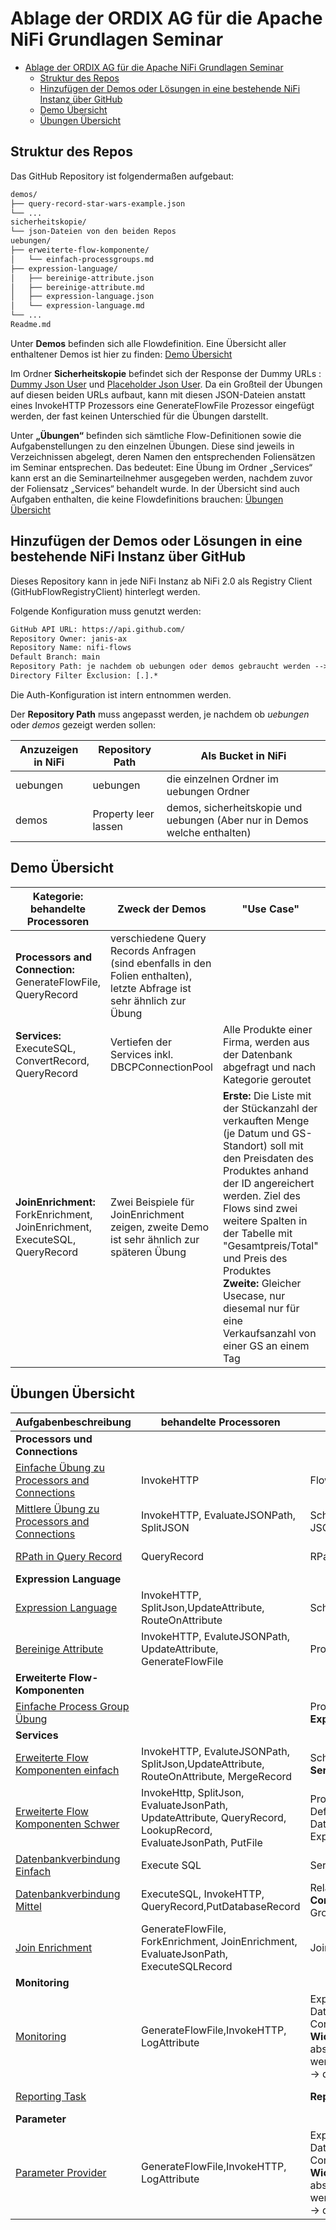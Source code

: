 # Ablage der ORDIX AG für die Apache NiFi Grundlagen Seminar

- [Ablage der ORDIX AG für die Apache NiFi Grundlagen Seminar](#ablage-der-ordix-ag-für-die-apache-nifi-grundlagen-seminar)
  - [Struktur des Repos](#struktur-des-repos)
  - [Hinzufügen der Demos oder Lösungen in eine bestehende NiFi Instanz über GitHub](#hinzufügen-der-demos-oder-lösungen-in-eine-bestehende-nifi-instanz-über-github)
  - [Demo Übersicht](#demo-übersicht)
  - [Übungen Übersicht](#übungen-übersicht)

## Struktur des Repos

Das GitHub Repository ist folgendermaßen aufgebaut:

```txt
demos/
├── query-record-star-wars-example.json
└── ...
sicherheitskopie/
└── json-Dateien von den beiden Repos
uebungen/
├── erweiterte-flow-komponente/
│   └── einfach-processgroups.md
├── expression-language/
│   ├── bereinige-attribute.json
│   ├── bereinige-attribute.md
│   ├── expression-language.json
│   └── expression-language.md
└── ...
Readme.md
```

Unter **Demos** befinden sich alle Flowdefinition. Eine Übersicht aller enthaltener Demos ist hier zu finden: [Demo Übersicht](#demo-übersicht)

Im Ordner **Sicherheitskopie** befindet sich der Response der Dummy URLs : [Dummy Json User](https://dummyjson.com/users) und [Placeholder Json User](https://jsonplaceholder.typicode.com/users). Da ein Großteil der Übungen auf diesen beiden URLs aufbaut, kann mit diesen JSON-Dateien anstatt eines InvokeHTTP Prozessors eine GenerateFlowFile Prozessor eingefügt werden, der fast keinen Unterschied für die Übungen darstellt.

Unter **„Übungen“** befinden sich sämtliche Flow-Definitionen sowie die Aufgabenstellungen zu den einzelnen Übungen. Diese sind jeweils in Verzeichnissen abgelegt, deren Namen den entsprechenden Foliensätzen im Seminar entsprechen. Das bedeutet: Eine Übung im Ordner „Services“ kann erst an die Seminarteilnehmer ausgegeben werden, nachdem zuvor der Foliensatz „Services“ behandelt wurde.
In der Übersicht sind auch Aufgaben enthalten, die keine Flowdefinitions brauchen: [Übungen Übersicht](#übungen-übersicht)

## Hinzufügen der Demos oder Lösungen in eine bestehende NiFi Instanz über GitHub

Dieses Repository kann in jede NiFi Instanz ab NiFi 2.0 als Registry Client (GitHubFlowRegistryClient) hinterlegt werden.

Folgende Konfiguration muss genutzt werden:

````txt
GitHub API URL: https://api.github.com/
Repository Owner: janis-ax
Repository Name: nifi-flows
Default Branch: main
Repository Path: je nachdem ob uebungen oder demos gebraucht werden --> Anpassung
Directory Filter Exclusion: [.].*
````

Die Auth-Konfiguration ist intern entnommen werden.

Der **Repository Path** muss angepasst werden, je nachdem ob *uebungen* oder *demos* gezeigt werden sollen:

| Anzuzeigen in NiFi  | Repository Path | Als Bucket in NiFi|
| --------------- | ---------- | ---------- |
| uebungen  | uebungen | die einzelnen Ordner im uebungen Ordner |
| demos | Property leer lassen | demos, sicherheitskopie und uebungen (Aber nur in Demos welche enthalten) |

## Demo Übersicht

| Kategorie: behandelte Processoren  | Zweck der Demos | "Use Case" | Flowdefinition |
| --------------- | ---------- |----|----|
| **Processors and Connection:** GenerateFlowFile, QueryRecord | verschiedene Query Records Anfragen (sind ebenfalls in den Folien enthalten), letzte Abfrage ist sehr ähnlich zur Übung | |[Flow Defintion](/demos/query-record-star-wars-example.json)|
| **Services:** ExecuteSQL, ConvertRecord, QueryRecord | Vertiefen der Services inkl. DBCPConnectionPool | Alle Produkte einer Firma, werden aus der Datenbank abgefragt und nach Kategorie geroutet |[Flow Defintion](/demos/product-data-routing.json)|
| **JoinEnrichment:** ForkEnrichment, JoinEnrichment, ExecuteSQL, QueryRecord  | Zwei Beispiele für JoinEnrichment zeigen, zweite Demo ist sehr ähnlich zur späteren Übung | **Erste:** Die Liste mit der Stückanzahl der verkauften Menge (je Datum und GS-Standort) soll mit den Preisdaten des Produktes anhand der ID angereichert werden. Ziel des Flows sind zwei weitere Spalten in der Tabelle mit "Gesamtpreis/Total" und Preis des Produktes</br> **Zweite:** Gleicher Usecase, nur diesemal nur für eine Verkaufsanzahl von einer GS an einem Tag |[Flow Defintion](/demos/product-data-join-enrichment.json)|

## Übungen Übersicht

| Aufgabenbeschreibung | behandelte Processoren  |  behandelte Themen  |Level |Flowdefinition|
| ----- | ---------- | ---------- |----|----|
| **Processors und Connections** |||||
| [Einfache Übung zu Processors and Connections](/uebungen/processors-and-connection/einfach-processors-and-connections.md) | InvokeHTTP | FlowFiles, Relationships, Funnel | sehr leicht | nicht nötig |
| [Mittlere Übung zu Processors and Connections](/uebungen/processors-and-connection/mittel-processors-and-connections.md) | InvokeHTTP, EvaluateJSONPath, SplitJSON | Scheduling, Log-Level,Properties, Namensänderung, JSON Path, Relationships, Prioritizers, Back Pressure| mittel | [Flow Definition](uebungen/processors-and-connection/mittel-processors-and-connections.json) |
| [RPath in Query Record](/uebungen/processors-and-connection/rpath-with-query-record.md) | QueryRecord | RPath, RPath_String |mittel|[Flow Definition](uebungen/processors-and-connection/rpath-in-query-record.json)|
| **Expression Language** |||||
| [Expression Language](/uebungen/expression-language/expression-language.md) | InvokeHTTP, SplitJson,UpdateAttribute, RouteOnAttribute | Scheduling,Properties, Expression Language, JsonPath| leicht | [Flow Definition](uebungen/expression-language/expression-language.json) |
| [Bereinige Attribute](/uebungen/expression-language/bereinige-attribute.md) | InvokeHTTP, EvaluteJSONPath, UpdateAttribute, GenerateFlowFile | Properties, Expression Language| leicht | [Flow Definition](uebungen/expression-language/expression-language.json) |
| **Erweiterte Flow-Komponenten** |||||
| [Einfache Process Group Übung](/uebungen/erweiterte-flow-komponenten/einfach-processgroups.md) |  |  Processgroups, In/Out Port, **Achtung, zumindest die Expression Language muss erledigt sein** | sehr leicht| nicht nötig|
| **Services** |||||
| [Erweiterte Flow Komponenten einfach](/uebungen/services/einfach-erweiterte-flow-komponenten.md) | InvokeHTTP, EvaluteJSONPath, SplitJson,UpdateAttribute, RouteOnAttribute, MergeRecord |  Scheduling,Properties, Process Groups (mit In/Out Port), **Services**(JSONTreeReader, JsonRecordWriter)| leicht | [Flow Definition](uebungen/services/einfach-erweiterte-flow-komponenten.json) |
| [Erweiterte Flow Komponenten Schwer](/uebungen/services/schwer-erweiterte-flow-komponenten.md) | InvokeHttp, SplitJson, EvaluateJsonPath, UpdateAttribute, QueryRecord, LookupRecord, EvaluateJsonPath, PutFile | Process Groups, Arbeiten mit Attribute und Content, Flow Definition, **Services**(JsonTreeReader, JsonRecordWriter, DatabaseConnectionPool,DatabaseRecordLookupService), Expression Language | schwer |[Flow Definition](uebungen/services/schwer-erweiterte-flow-komponente.json)|
| [Datenbankverbindung Einfach](/uebungen/services/einfach-datenbankverbindung.md) | Execute SQL | Service auf Root Ebene: **Database Connection Pool**| leicht | [Flow Definition](uebungen/services/einfach-datenbankverbindung.json) |
| [Datenbankverbindung Mittel](/uebungen/services/mittel-datenbankverbindung.md) | ExecuteSQL, InvokeHTTP, QueryRecord,PutDatabaseRecord |  Relationship Retry, Service auf Root Ebene: **Database Connection Pool** (zusätzlich in Teilaufgabe 2 Process Groups und Funnel)| mittel| [Flow Definition](uebungen/services/mittel-datenbankverbindung.json) |
| [Join Enrichment](/uebungen/join-enrichment/join-enrichment.md)|GenerateFlowFile, ForkEnrichment, JoinEnrichment, EvaluateJsonPath, ExecuteSQLRecord|JoinEnrichment, **Database Connection Pool**|mittel|[Flow Definition](uebungen/services/join-enrichment.json)|
|**Monitoring**|||||
| [Monitoring](/uebungen/monitoring/monitoring.md)|GenerateFlowFile,InvokeHTTP, LogAttribute|ExpressionLanguage, Relationships, Bulletin Board, DataProvenance (inkl. Lineage), **Bonusaufgaben:** ,Flow Configuration History, Summary </br> **Wichtig:** In der Aufgabe sollen die Teilnehmer auch abschätzen, wie viele User von der API bereitgestellt werden. (Ende 100, Anfang 200 ist eine gute Schätzung) -> die API stellt genau 208 zur Verfügung |mittel|[Flow Definition](uebungen/services/monitoring.json)|
| [Reporting Task](/uebungen/monitoring/reporting-task.md)||**Reporting Task:** MonitorMemory, NiFi API| leicht/mittel | keine vonnöten |
|**Parameter**|||||
| [Parameter Provider](/uebungen/parameter/parameter-provider.md)|GenerateFlowFile,InvokeHTTP, LogAttribute|ExpressionLanguage, Relationships, Bulletin Board, DataProvenance (inkl. Lineage), **Bonusaufgaben:** ,Flow Configuration History, Summary </br> **Wichtig:** In der Aufgabe sollen die Teilnehmer auch abschätzen, wie viele User von der API bereitgestellt werden. (Ende 100, Anfang 200 ist eine gute Schätzung) -> die API stellt genau 208 zur Verfügung |mittel|[Flow Definition](uebungen/services/monitoring.json)|
